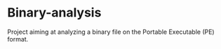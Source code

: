 # Binary-analysis
Project aiming at analyzing a binary file on the Portable Executable (PE) format.
